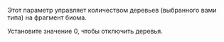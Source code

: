 Этот параметр управляет количеством деревьев (выбранного вами типа) на фрагмент биома.

Установите значение 0, чтобы отключить деревья.